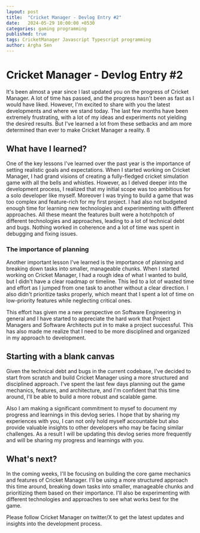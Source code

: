 ```yaml
---
layout: post
title:  "Cricket Manager - Devlog Entry #2"
date:   2024-05-29 10:00:00 +0530
categories: gaming programming  
published: true
tags: CricketManager Javascript Typescript programming
author: Argha Sen
---
```

# Cricket Manager - Devlog Entry #2

It's been almost a year since I last updated you on the progress of Cricket Manager. A lot of time has passed, and the progress hasn't been as fast as I would have liked. However, I'm excited to share with you the latest developments and where we stand today. The last few months have been extremely frustrating, with a lot of my ideas and experiments not yielding the desired results. But I've learned a lot from these setbacks and am more determined than ever to make Cricket Manager a reality. 
ß
## What have I learned?

One of the key lessons I've learned over the past year is the importance of setting realistic goals and expectations. When I started working on Cricket Manager, I had grand visions of creating a fully-fledged cricket simulation game with all the bells and whistles. However, as I delved deeper into the development process, I realized that my initial scope was too ambitious for a solo developer like myself. Moreover I was trying to build a game that was too complex and feature-rich for my first project. I had also not budgeted enough time for learning new technologies and experimenting with different approaches.
All these meant the features built were a hotchpotch of different technologies and approaches, leading to a lot of technical debt and bugs. Nothing worked in coherence and a lot of time was spent in debugging and fixing issues.

### The importance of planning

Another important lesson I've learned is the importance of planning and breaking down tasks into smaller, manageable chunks. When I started working on Cricket Manager, I had a rough idea of what I wanted to build, but I didn't have a clear roadmap or timeline. This led to a lot of wasted time and effort as I jumped from one task to another without a clear direction. I also didn't prioritize tasks properly, which meant that I spent a lot of time on low-priority features while neglecting critical ones. 

This effort has given me a new perspective on Software Engineering in general and I have started to appreciate the hard work that Project Managers and Software Architects put in to make a project successful. This has also made me realize that I need to be more disciplined and organized in my approach to development. 

## Starting with a blank canvas

Given the technical debt and bugs in the current codebase, I've decided to start from scratch and build Cricket Manager using a more structured and disciplined approach. I've spent the last few days planning out the game mechanics, features, and architecture, and I'm confident that this time around, I'll be able to build a more robust and scalable game. 

Also I am making a significant commitment to mysef to document my progress and learnings in this devlog series. I hope that by sharing my experiences with you, I can not only hold myself accountable but also provide valuable insights to other developers who may be facing similar challenges. As a result I will be updating this devlog series more frequently and will be sharing my progress and learnings with you. 

## What's next?

In the coming weeks, I'll be focusing on building the core game mechanics and features of Cricket Manager. I'll be using a more structured approach this time around, breaking down tasks into smaller, manageable chunks and prioritizing them based on their importance. I'll also be experimenting with different technologies and approaches to see what works best for the game.

Please follow Cricket Manager on twitter/X to get the latest updates and insights into the development process.